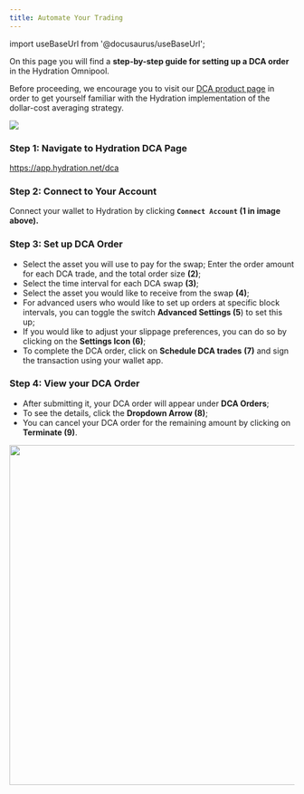 ```yaml
---
title: Automate Your Trading
---
```


import useBaseUrl from '@docusaurus/useBaseUrl';

On this page you will find a **step-by-step guide for setting up a DCA order** in the Hydration Omnipool.

Before proceeding, we encourage you to visit our [DCA product page](/omnipool_dca) in order to get yourself familiar with the Hydration implementation of the dollar-cost averaging strategy.

<div style={{textAlign: 'center'}}>
  <img src={useBaseUrl('/howto_dca/dca.jpg')} />
</div>  

### Step 1: Navigate to Hydration DCA Page

https://app.hydration.net/dca

### Step 2: Connect to Your Account

Connect your wallet to Hydration by clicking **`Connect Account` (1 in image above).**

### Step 3: Set up DCA Order
* Select the asset you will use to pay for the swap; Enter the order amount for each DCA trade, and the total order size **(2)**;
* Select the time interval for each DCA swap **(3)**;
* Select the asset you would like to receive from the swap **(4)**;
* For advanced users who would like to set up orders at specific block intervals, you can toggle the switch **Advanced Settings (5**) to set this up;
* If you would like to adjust your slippage preferences, you can do so by clicking on the **Settings Icon (6)**;
* To complete the DCA order, click on **Schedule DCA trades** **(7)** and sign the transaction using your wallet app.

### Step 4: View your DCA Order
* After submitting it, your DCA order will appear under **DCA Orders**;
* To see the details, click the **Dropdown Arrow (8)**;
* You can cancel your DCA order for the remaining amount by clicking on **Terminate (9)**.

<div style={{textAlign: 'center'}}>
  <img src={useBaseUrl('/howto_dca/dca_overview.jpg')} width="600px" />
</div>  
